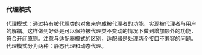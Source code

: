 ### 代理模式
代理模式：通过持有被代理类的对象来完成被代理者的功能，实现被代理者与用户的解耦。这样做到好处是可以保持被代理类不变动的情况下做到增加额外的功能，符合开闭原则。注意与适配器模式的区别，适配器是处理两个接口不兼容的问题。    
代理模式分为两种：静态代理和动态代理。